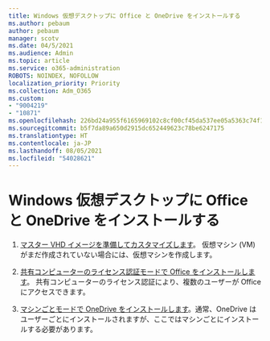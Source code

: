 ```yaml
---
title: Windows 仮想デスクトップに Office と OneDrive をインストールする
ms.author: pebaum
author: pebaum
manager: scotv
ms.date: 04/5/2021
ms.audience: Admin
ms.topic: article
ms.service: o365-administration
ROBOTS: NOINDEX, NOFOLLOW
localization_priority: Priority
ms.collection: Adm_O365
ms.custom:
- "9004219"
- "10871"
ms.openlocfilehash: 226bd24a955f6165969102c8cf00cf45da537ee05a5363c74f1dfd055d922e1d
ms.sourcegitcommit: b5f7da89a650d2915dc652449623c78be6247175
ms.translationtype: HT
ms.contentlocale: ja-JP
ms.lasthandoff: 08/05/2021
ms.locfileid: "54028621"
---
```

# <a name="install-office-and-onedrive-on-windows-virtual-desktop"></a>Windows 仮想デスクトップに Office と OneDrive をインストールする

1. [マスター VHD イメージを準備してカスタマイズします](https://docs.microsoft.com/azure/virtual-desktop/set-up-customize-master-image)。 仮想マシン (VM) がまだ作成されていない場合には、仮想マシンを作成します。

1. [共有コンピューターのライセンス認証モードで Office をインストールします](https://docs.microsoft.com/azure/virtual-desktop/install-office-on-wvd-master-image#install-office-in-shared-computer-activation-mode)。 共有コンピューターのライセンス認証により、複数のユーザーが Office にアクセスできます。

1. [マシンごとモードで OneDrive をインストールします](https://docs.microsoft.com/azure/virtual-desktop/install-office-on-wvd-master-image#install-onedrive-in-per-machine-mode)。通常、OneDrive はユーザーごとにインストールされますが、ここではマシンごとにインストールする必要があります。